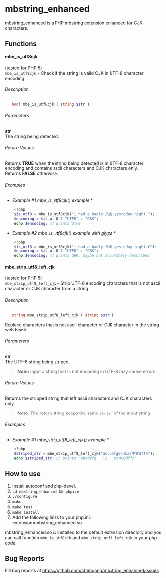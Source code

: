 mbstring_enhanced
=================

mbstring_enhanced is a PHP mbstring extension enhanced for CJK characters.

Functions
---------

#### mbe_is_utf8cjk   
(tested for PHP 5)   
`mbe_is_utf8cjk` - Check if the string is valid CJK in UTF-8 character encoding

###### Description

```php
   bool mbe_is_utf8cjk ( string $str )
```

###### Parameters
**str**   
The string being detected.

###### Return Values
Returns **TRUE** when the string being detected is in UTF-8 character encoding and contains ascii characters and CJK characters only.   
Returns **FALSE** otherwise.

###### Examples
* *Example #1 mbe_is_utf8cjk() example* *   

```php
    <?php
    $is_utf8 = mbe_is_utf8cjk("i had a badly 头痛 yestoday night.");
    $encoding = $is_utf8 ? "UTF8" : "GBK";
    echo $encoding; // prints UTF8
```

* *Example #2 mbe_is_utf8cjk() example with glyph* *   

```php
    <?php
    $is_utf8 = mbe_is_utf8cjk("i had a badly 头痛 yestoday night.€");
    $encoding = $is_utf8 ? "UTF8" : "GBK";
    echo $encoding; // prints GBK, maybe not accurately described
```

#### mbe_strip_utf8_left_cjk   
(tested for PHP 5)   
`mbe_strip_utf8_left_cjk` - Strip UTF-8 encoding characters that is not ascii character or CJK character from a string 

###### Description

```php
   string mbe_strip_utf8_left_cjk ( string $str )
```
Replace characters that is not ascii character or CJK character in the string with blank.

###### Parameters
**str**   
The UTF-8 string being striped.
>    **Note:**
>    Input a string that is not encoding in UTF-8 may cause errors.


###### Return Values
Returns the stripped string that left ascii characters and CJK characters only.   
>    **Note:**
>    The return string keeps the same `strlen` of the input string.

###### Examples
* *Example #1 mbe_strip_utf8_left_cjk() example* *   

```php
    <?php
    $striped_str = mbe_strip_utf8_left_cjk("abcdefg€\n€zz中文dffh");
    echo $striped_str; // prints "abcdefg   \n   zz中文dffh"
```

How to use
----------
1. install autoconf and php-devel.
2. `cd mbstring_enhanced && phpize`
3. `./configure`
4. `make`
5. `make test`
6. `make install`
7. Add the following lines to your php.ini:
    extension=mbstring_enhanced.so

mbstring_enhanced.so is installed to the default extension directory and you can call function `mbe_is_utf8cjk` and `mbe_strip_utf8_left_cjk` in your php code.

Bug Reports
-----------
Fill bug reports at 
https://github.com/chengang/mbstring_enhanced/issues
